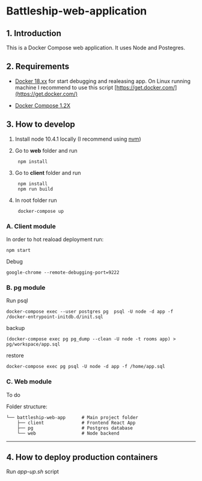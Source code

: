 # Battleship-web-application

## 1. Introduction ##
This is a Docker Compose web application. It uses Node and Postegres.

## 2. Requirements ##
* [Docker 18.xx](https://docs.docker.com/engine/installation/) for start debugging and realeasing app.
    On Linux running machine I recommend to use this script [https://get.docker.com/](https://get.docker.com/) 

* [Docker Compose 1.2X](https://docs.docker.com/compose/install/)

## 3. How to develop ## 

1. Install node 10.4.1 locally (I recommend using [nvm](https://github.com/creationix/nvm))
2. Go to **web** folder and run
    
        npm install

3. Go to **client** folder and run
    
        npm install 
        npm run build

4. In root folder run 

        docker-compose up

### A. Client module ###

In order to hot reaload deployment run: 

    npm start 

Debug

    google-chrome --remote-debugging-port=9222

### B. pg module ###

Run psql 

    docker-compose exec --user postgres pg  psql -U node -d app -f /docker-entrypoint-initdb.d/init.sql

backup

    (docker-compose exec pg pg_dump --clean -U node -t rooms app) > pg/workspace/app.sql

restore 

    docker-compose exec pg psql -U node -d app -f /home/app.sql 


### C. Web module ###

To do
    

Folder structure:

    └── battleship-web-app      # Main project folder
        ├── client              # Frontend React App
        ├── pg                  # Postgres database
        └── web                 # Node backend


***

## 4. How to deploy production containers ##

Run *app-up.sh* script

